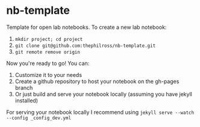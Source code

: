 # nb-template

Template for open lab notebooks. To create a new lab notebook:

1. `mkdir project; cd project`
2. `git clone git@github.com:thephilross/nb-template.git`
3. `git remote remove origin`

Now you're ready to go! You can:

1. Customize it to your needs
2. Create a github repository to host your notebook on the gh-pages branch
3. Or just build and serve your notebook locally (assuming you have jekyll installed)

For serving your notebook locally I recommend using `jekyll serve --watch --config _config_dev.yml`

